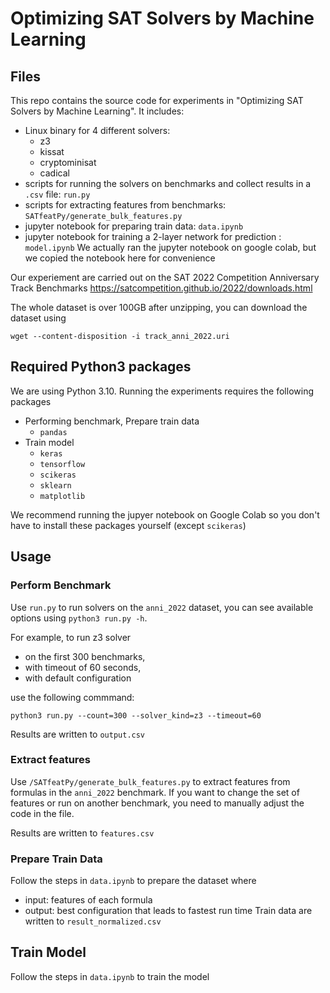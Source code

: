 # Optimizing SAT Solvers by Machine Learning

## Files
This repo contains the source code for experiments in "Optimizing SAT Solvers by Machine Learning". It includes:
- Linux binary for 4 different solvers: 
    - z3
    - kissat
    - cryptominisat
    - cadical
- scripts for running the solvers on benchmarks and collect results in a `.csv` file: `run.py`
- scripts for extracting features from benchmarks: `SATfeatPy/generate_bulk_features.py`
- jupyter notebook for preparing train data: `data.ipynb`
- jupyter notebook for training a 2-layer network for prediction : `model.ipynb`
We actually ran the jupyter notebook on google colab, but we copied the notebook here for convenience

Our experiement are carried out on the SAT 2022 Competition Anniversary Track Benchmarks
https://satcompetition.github.io/2022/downloads.html

The whole dataset is over 100GB after unzipping, you can download the dataset using
~~~
wget --content-disposition -i track_anni_2022.uri
~~~

## Required Python3 packages
We are using Python 3.10. Running the experiments requires the following packages
- Performing benchmark, Prepare train data
    - `pandas`
- Train model
    - `keras`
    - `tensorflow`
    - `scikeras`
    - `sklearn`
    - `matplotlib`
    
We recommend running the jupyer notebook on Google Colab so you don't have to install these packages yourself (except `scikeras`)

## Usage
### Perform Benchmark
Use `run.py` to run solvers on the `anni_2022` dataset, you can see available options using `python3 run.py -h`.

For example, to run z3 solver
- on the first 300 benchmarks,
- with timeout of 60 seconds,
- with default configuration 

use the following commmand:
~~~
python3 run.py --count=300 --solver_kind=z3 --timeout=60
~~~

Results are written to `output.csv`

### Extract features
Use `/SATfeatPy/generate_bulk_features.py` to extract features from formulas in the `anni_2022` benchmark. If you want to change the set of features or run on another benchmark, you need to manually adjust the code in the file.

Results are written to `features.csv`

### Prepare Train Data
Follow the steps in `data.ipynb` to prepare the dataset where
- input: features of each formula
- output: best configuration that leads to fastest run time
Train data are written to `result_normalized.csv`

## Train Model
Follow the steps in `data.ipynb` to train the model